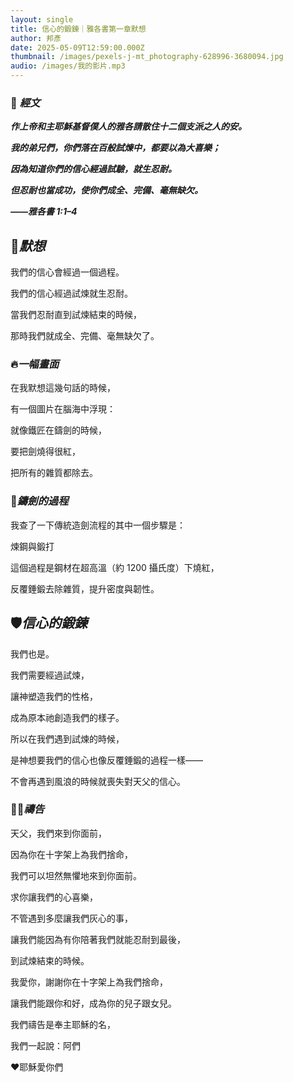 ```yaml
---
layout: single
title: 信心的鍛鍊｜雅各書第一章默想
author: 邦彥
date: 2025-05-09T12:59:00.000Z
thumbnail: /images/pexels-j-mt_photography-628996-3680094.jpg
audio: /images/我的影片.mp3
---
```

### **📖 *經文***

***作上帝和主耶穌基督僕人的雅各請散住十二個支派之人的安。***

***我的弟兄們，你們落在百般試煉中，都要以為大喜樂；***

***因為知道你們的信心經過試驗，就生忍耐。***

***但忍耐也當成功，使你們成全、完備、毫無缺欠。***

***——雅各書 1:1–4***



## 💬***默想***

我們的信心會經過一個過程。

我們的信心經過試煉就生忍耐。

當我們忍耐直到試煉結束的時候，

那時我們就成全、完備、毫無缺欠了。



### **🔥*一幅畫面***

在我默想這幾句話的時候，

有一個圖片在腦海中浮現：

就像鐵匠在鑄劍的時候，

要把劍燒得很紅，

把所有的雜質都除去。



### **🔨*鑄劍的過程***

我查了一下傳統造劍流程的其中一個步驟是：

煉鋼與鍛打

這個過程是鋼材在超高溫（約 1200 攝氏度）下燒紅，

反覆錘鍛去除雜質，提升密度與韌性。



## **🛡️*信心的鍛鍊***

我們也是。

我們需要經過試煉，

讓神塑造我們的性格，

成為原本祂創造我們的樣子。

所以在我們遇到試煉的時候，

是神想要我們的信心也像反覆錘鍛的過程一樣——

不會再遇到風浪的時候就喪失對天父的信心。



### **🙏🏻*禱告***

天父，我們來到你面前，

因為你在十字架上為我們捨命，

我們可以坦然無懼地來到你面前。

求你讓我們的心喜樂，

不管遇到多麼讓我們灰心的事，

讓我們能因為有你陪著我們就能忍耐到最後，

到試煉結束的時候。

我愛你，謝謝你在十字架上為我們捨命，

讓我們能跟你和好，成為你的兒子跟女兒。

我們禱告是奉主耶穌的名，

我們一起說：阿們



❤️耶穌愛你們

